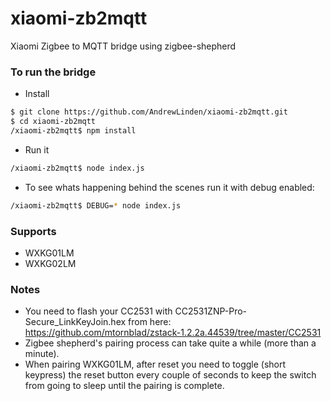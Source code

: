 # xiaomi-zb2mqtt
Xiaomi Zigbee to MQTT bridge using zigbee-shepherd

### To run the bridge

* Install
```sh  
$ git clone https://github.com/AndrewLinden/xiaomi-zb2mqtt.git  
$ cd xiaomi-zb2mqtt  
/xiaomi-zb2mqtt$ npm install  
```

* Run it
```sh  
/xiaomi-zb2mqtt$ node index.js  
```

* To see whats happening behind the scenes run it with debug enabled:
```sh  
/xiaomi-zb2mqtt$ DEBUG=* node index.js  
```
### Supports
* WXKG01LM
* WXKG02LM


### Notes
* You need to flash your CC2531 with CC2531ZNP-Pro-Secure_LinkKeyJoin.hex from here: https://github.com/mtornblad/zstack-1.2.2a.44539/tree/master/CC2531
* Zigbee shepherd's pairing process can take quite a while (more than a minute).
* When pairing WXKG01LM, after reset you need to toggle (short keypress) the reset button every couple of seconds to keep the switch from going to sleep until the pairing is complete.
